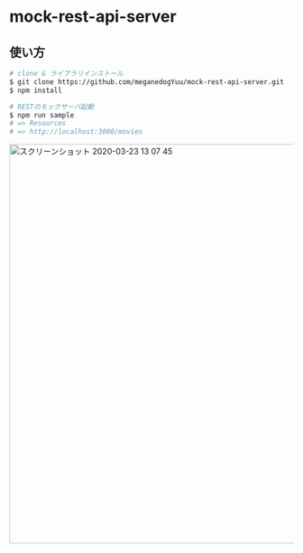 # mock-rest-api-server

## 使い方

```bash
# clone & ライブラリインストール
$ git clone https://github.com/meganedogYuu/mock-rest-api-server.git
$ npm install

# RESTのモックサーバ起動
$ npm run sample
# => Resources
# => http://localhost:3000/movies
```

<img width="707" alt="スクリーンショット 2020-03-23 13 07 45" src="https://user-images.githubusercontent.com/10525280/77280304-4ea73100-6d07-11ea-8a76-77d29d6dd2a7.png">

